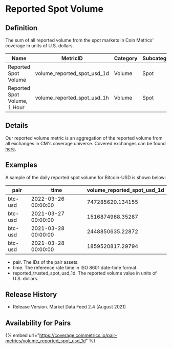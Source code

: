 # Reported Spot Volume

## Definition

The sum of all reported volume from the spot markets in Coin Metrics' coverage in units of U.S. dollars.

| Name                         | MetricID                        | Category | Subcategory | Type | Unit | Interval |
| ---------------------------- | ------------------------------- | -------- | ----------- | ---- | ---- | -------- |
| Reported Spot Volume         | volume\_reported\_spot\_usd\_1d | Volume   | Spot        | Sum  | USD  | 1d       |
| Reported Spot Volume, 1 Hour | volume\_reported\_spot\_usd\_1h | Volume   | Spot        | Sum  | USD  | 1h       |

## Details

Our reported volume metric is an aggregation of the reported volume from all exchanges in CM's coverage universe.  Covered exchanges can be found [here](../../exchanges/all-exchanges.md).

## Examples

A sample of the daily reported spot volume for Bitcoin-USD is shown below:

| pair    | time                | volume\_reported\_spot\_usd\_1d |
| ------- | ------------------- | ------------------------------- |
| btc-usd | 2022-03-26 00:00:00 | 747285620.134155                |
| btc-usd | 2021-03-27 00:00:00 | 1516874968.35287                |
| btc-usd | 2021-03-28 00:00:00 | 2448850635.22872                |
| btc-usd | 2021-03-28 00:00:00 | 1859520817.29794                |

* pair. The IDs of the pair assets.
* time. The reference rate time in ISO 8601 date-time format.
* reported\_trusted\_spot\_usd\_1d. The reported volume value in units of U.S. dollars.

## Release History

* Release Version. Market Data Feed 2.4 (August 2021)&#x20;

## Availability for Pairs

{% embed url="https://coverage.coinmetrics.io/pair-metrics/volume_reported_spot_usd_1d" %}

